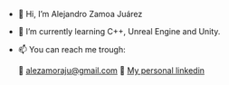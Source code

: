 - 👋 Hi, I’m Alejandro Zamoa Juárez
- 🌱 I’m currently learning C++, Unreal Engine and Unity.
- 📫 You can reach me trough:

  :e-mail: alezamoraju@gmail.com
  :briefcase: [My personal linkedin]([https://www.google.com](https://www.linkedin.com/in/alejandro-zamora-b05690216/))

<!---
AleZamoraJu/AleZamoraJu is a ✨ special ✨ repository because its `README.md` (this file) appears on your GitHub profile.
You can click the Preview link to take a look at your changes.
--->
